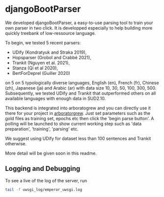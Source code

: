 # djangoBootParser
We developed djangoBootParser, a easy-to-use parsing tool to train your own parser in two click. It is developped especially to help building more quickly treebank of low-ressource language.<br>

To begin, we tested 5 recent parsers: 
* UDify (Kondratyuk and Straka 2019), 
* Hopsparser (Grobol and Crabbé 2021),
* Trankit (Nguyen et al. 2021), 
* Stanza (Qi et al 2020), 
* BertForDeprel (Guiller 2020)

on 5 on 5 typologically diverse languages, English (en), French (fr), Chinese (zh), Japanese (ja) and Arabic (ar) with data size 10, 30, 50, 100, 300, 500. Subsequently, we tested UDify and Trankit that outperformed others on all available languages with enough data in SUD2.10.<br>


This backend is integrated into arboratogrew and you can directly use it there for your project in [arboratorgrew](https://arboratorgrew.elizia.net/#/). Just set parameters such as the gold files as training set, epochs etc then click the 'begin parse button'. A polling will be launched to show current working step such as 'data preparation', 'training', 'parsing' etc.<br>


We suggest using UDify for dataset less than 100 sentences and Trankit otherwise.<br>

More detail will be given soon in this readme.<br>

## Logging and Debugging
To see a live of the log of the server, run
```bash
tail -f uwsgi_log/emperor_uwsgi.log
```